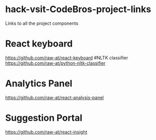 # hack-vsit-CodeBros-project-links
Links to all the project components


# React keyboard
https://github.com/raw-at/react-keyboard
#NLTK classifier
https://github.com/raw-at/python-nltk-classifier
# Analytics Panel
https://github.com/raw-at/react-analysis-panel
# Suggestion Portal
https://github.com/raw-at/react-insight
